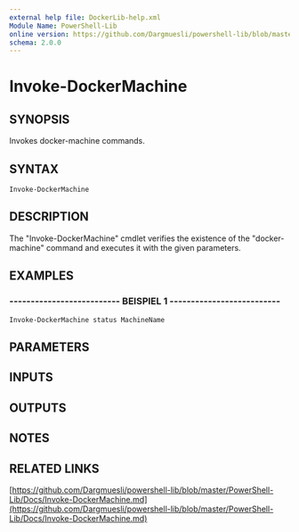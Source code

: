 ```yaml
---
external help file: DockerLib-help.xml
Module Name: PowerShell-Lib
online version: https://github.com/Dargmuesli/powershell-lib/blob/master/PowerShell-Lib/Docs/Invoke-DockerMachine.md
schema: 2.0.0
---
```


# Invoke-DockerMachine

## SYNOPSIS
Invokes docker-machine commands.

## SYNTAX

```
Invoke-DockerMachine
```

## DESCRIPTION
The "Invoke-DockerMachine" cmdlet verifies the existence of the "docker-machine" command and executes it with the given parameters.

## EXAMPLES

### -------------------------- BEISPIEL 1 --------------------------
```
Invoke-DockerMachine status MachineName
```

## PARAMETERS

## INPUTS

## OUTPUTS

## NOTES

## RELATED LINKS

[https://github.com/Dargmuesli/powershell-lib/blob/master/PowerShell-Lib/Docs/Invoke-DockerMachine.md](https://github.com/Dargmuesli/powershell-lib/blob/master/PowerShell-Lib/Docs/Invoke-DockerMachine.md)

